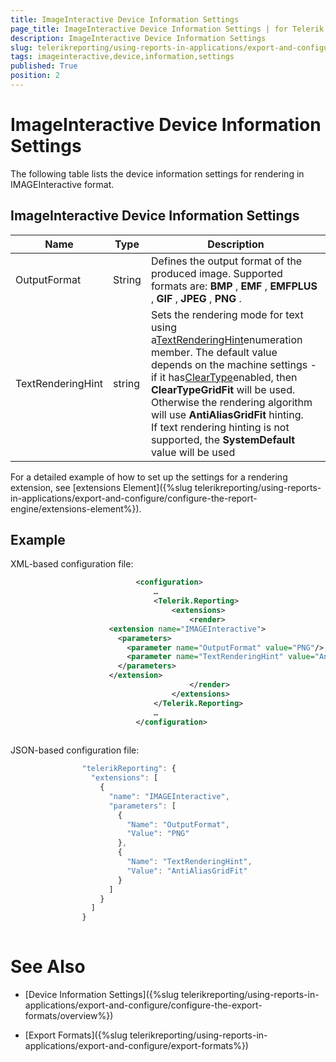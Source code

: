 ```yaml
---
title: ImageInteractive Device Information Settings
page_title: ImageInteractive Device Information Settings | for Telerik Reporting Documentation
description: ImageInteractive Device Information Settings
slug: telerikreporting/using-reports-in-applications/export-and-configure/configure-the-export-formats/imageinteractive-device-information-settings
tags: imageinteractive,device,information,settings
published: True
position: 2
---
```


# ImageInteractive Device Information Settings



The following table lists the device information settings for rendering in IMAGEInteractive format.

## ImageInteractive Device Information Settings


| Name | Type | Description |
| ------ | ------ | ------ |
|OutputFormat|String|Defines the output format of the produced image. Supported formats are: __BMP__ , __EMF__ , __EMFPLUS__ , __GIF__ , __JPEG__ , __PNG__ .|
|TextRenderingHint|string|Sets the rendering mode for text using a[TextRenderingHint](https://msdn.microsoft.com/en-us/library/ssazt6bs(v=vs.110).aspx)enumeration member. The default value depends on the machine settings - if it has[ClearType](https://www.microsoft.com/en-us/Typography/ClearTypeInfo.aspx)enabled, then __ClearTypeGridFit__ will be used. Otherwise the rendering algorithm will use __AntiAliasGridFit__ hinting.<br/>                If text rendering hinting is not supported, the __SystemDefault__ value will be used|




For a detailed example of how to set up the settings for a rendering extension, see [extensions Element]({%slug telerikreporting/using-reports-in-applications/export-and-configure/configure-the-report-engine/extensions-element%}).
        

## Example

XML-based configuration file:

	
````xml
							<configuration>
								…
								<Telerik.Reporting>
									<extensions>
										<render>
                      <extension name="IMAGEInteractive">
                        <parameters>
                          <parameter name="OutputFormat" value="PNG"/>
                          <parameter name="TextRenderingHint" value="AntiAliasGridFit"/>
                        </parameters>
                      </extension>
										</render>
									</extensions>
								</Telerik.Reporting>
								…
							</configuration> 
							
````



JSON-based configuration file:

	
````js
                "telerikReporting": {
                  "extensions": [
                    {
                      "name": "IMAGEInteractive",
                      "parameters": [
                        {
                          "Name": "OutputFormat",
                          "Value": "PNG"
                        },
                        {
                          "Name": "TextRenderingHint",
                          "Value": "AntiAliasGridFit"
                        }
                      ]
                    }
                  ]
                }
							
````



# See Also


 * [Device Information Settings]({%slug telerikreporting/using-reports-in-applications/export-and-configure/configure-the-export-formats/overview%})

 * [Export Formats]({%slug telerikreporting/using-reports-in-applications/export-and-configure/export-formats%})
